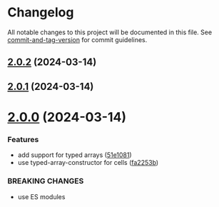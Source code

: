 # Changelog

All notable changes to this project will be documented in this file. See [commit-and-tag-version](https://github.com/absolute-version/commit-and-tag-version) for commit guidelines.

## [2.0.2](https://github.com/vorg/geom-revolve/compare/v2.0.1...v2.0.2) (2024-03-14)



## [2.0.1](https://github.com/vorg/geom-revolve/compare/v2.0.0...v2.0.1) (2024-03-14)



# [2.0.0](https://github.com/vorg/geom-revolve/compare/v1.0.4...v2.0.0) (2024-03-14)


### Features

* add support for typed arrays ([51e1081](https://github.com/vorg/geom-revolve/commit/51e10816c0a65b3888dd34dfe3b55c50423b1694))
* use typed-array-constructor for cells ([fa2253b](https://github.com/vorg/geom-revolve/commit/fa2253b336afe4b0455eb21df4ffdc369cc854a1))


### BREAKING CHANGES

* use ES modules
